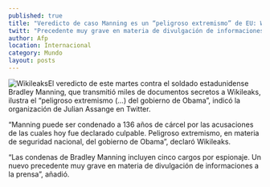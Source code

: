 ```yaml
---
published: true
title: "Veredicto de caso Manning es un “peligroso extremismo” de EU: Wikileaks"
twitt: "Precedente muy grave en materia de divulgación de informaciones a la prensa, consideró"
author: Afp
location: Internacional
category: Mundo
layout: posts
---
```


![Wikileaks](http://i.imgur.com/kAe5Gdkm.jpg)El veredicto de este martes contra el soldado estadunidense Bradley Manning, que transmitió miles de documentos secretos a Wikileaks, ilustra el “peligroso extremismo (...) del gobierno de Obama”, indicó la organización de Julian Assange en Twitter.

“Manning puede ser condenado a 136 años de cárcel por las acusaciones de las cuales hoy fue declarado culpable. Peligroso extremismo, en materia de seguridad nacional, del gobierno de Obama”, declaró Wikileaks.

“Las condenas de Bradley Manning incluyen cinco cargos por espionaje. Un nuevo precedente muy grave en materia de divulgación de informaciones a la prensa”, añadió.

